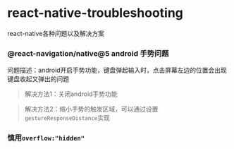 # react-native-troubleshooting
react-native各种问题以及解决方案

### @react-navigation/native@5 android 手势问题

问题描述：android开启手势功能，键盘弹起输入时，点击屏幕左边的位置会出现键盘收起又弹出的问题

> 解决方法1：关闭android手势功能

> 解决方法2：缩小手势的触发区域，可以通过设置`gestureResponseDistance`实现

### 慎用`overflow:"hidden"`
